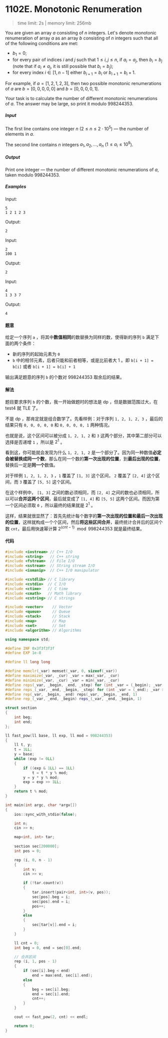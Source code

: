 # 1102E. Monotonic Renumeration

> time limit: 2s | memory limit: 256mb

You are given an array $a$ consisting of $n$ integers. Let's denote monotonic renumeration of array $a$ as an array $b$ consisting of $n$ integers such that all of the following conditions are met:

-   $b_1=0$;
-   for every pair of indices $i$ and $j$ such that $1 \leq i,j \leq n$, if $a_i=a_j$, then $b_i=b_j$ (note that if $a_i \neq a_j$, it is still possible that $b_i=b_j$);
-   for every index $i \in [1,n-1]$ either $b_{i+1}=b_i$ or $b_{i+1}=b_i+1$.

For example, if $a=[1,2,1,2,3]$, then two possible monotonic renumerations of $a$ are $b=[0,0,0,0,0]$ and $b=[0,0,0,0,1]$.

Your task is to calculate the number of different monotonic renumerations of $a$. The answer may be large, so print it modulo $998244353$.

##### Input

The first line contains one integer $n$ ($2 \leq n \leq 2 \cdot 10^5$) — the number of elements in $a$.

The second line contains $n$ integers $a_1,a_2,...,a_n$ ($1 \leq a_i \leq 10^9$).

##### Output

Print one integer — the number of different monotonic renumerations of $a$, taken modulo $998244353$.

##### Examples

Input:
```text
5
1 2 1 2 3
```
Output:
```text
2
```

Input:
```text
2
100 1
```
Output:
```text
2
```

Input:
```text
4
1 3 3 7
```
Output:
```text
4
```

#### 题意

给定一个序列 `a` ，将其中**数值相同**的数替换为同样的数，使得新的序列 `b` 满足下面的两个条件：

-   新的序列的起始元素为 `0`
-   `b` 中的相邻元素，后者只能和前者相等，或是比前者大 $1$ 。即 `b[i + 1] = b[i]` 或者 `b[i + 1] = b[i] + 1`

输出满足题意的序列 `b` 的个数对 $998244353$ 取余后的结果。

#### 解法

题目要求序列 `b` 的个数，我一开始做题时的想法是 dp ，但是数据范围过大，在 test4 就 TLE 了。

不是 dp ，那肯定就是组合数学了。先看样例：对于序列 `1, 2, 1, 2, 3` ，最后的结果只有 `0, 0, 0, 0, 0` 和 `0, 0, 0, 0, 1` 两种情况。

也就是说，这个区间可以被分成 `1, 2, 1, 2` 和 `3` 这两个部分，其中第二部分可以选择是否递增 `1` ，所以是 $2^1$ 。

看到这，你可能就会发现为什么 `1, 2, 1, 2` 是一个部分了。因为同一种数值**必定会被替换成同一个数**，那么在同一个数的**第一次出现的位置**，到**最后出现的位置**，替换后一定是**同一个**数值。

对于样例 `1, 2, 1, 2, 3` ，`1` 覆盖了 `[1, 3]` 这个区间， `2` 覆盖了 `[2, 4]` 这个区间，而 `3` 覆盖了 `[5, 5]` 这个区间。

在这个样例中， `[1, 3]` 之间的数必须相同，而 `[2, 4]` 之间的数也必须相同，所以可以**合并这两个区间**，最后就变成了 `[1, 4]` 和 `[5, 5]` 这两个区间。而因为第一个区间必须取 `0` ，所以最终的结果就是 $2^1$ 。

这样，结果就很显然了：首先先统计每个数字的**第一次出现的位置和最后一次出现的位置**，这样就构成一个个区间，然后**将这些区间合并**，最终统计合并后的区间个数 `cnt`，最后用快速幂计算 $2^{(cnt-1)} \mod 998244353$ 就是最终结果。

#### 代码

```cpp
#include <iostream> // C++ I/O
#include <string>   // C++ string
#include <fstream>  // File I/O
#include <sstream>  // String stream I/O
#include <iomanip>  // C++ I/O manipulator

#include <cstdlib> // C library
#include <cstdio>  // C I/O
#include <ctime>   // C time
#include <cmath>   // Math library
#include <cstring> // C strings

#include <vector>    // Vector
#include <queue>     // Queue
#include <stack>     // Stack
#include <map>       // Map
#include <set>       // Set
#include <algorithm> // Algorithms

using namespace std;

#define INF 0x3f3f3f3f
#define EXP 1e-8

#define ll long long

#define memclr(_var) memset(_var, 0, sizeof(_var))
#define maximize(_var, _cur) _var = max(_var, _cur)
#define minimize(_var, _cur) _var = min(_var, _cur)
#define reps(_var, _begin, _end, _step) for (int _var = (_begin); _var <= (_end); _var += (_step))
#define reps_(_var, _end, _begin, _step) for (int _var = (_end); _var >= (_begin); _var -= (_step))
#define rep(_var, _begin, _end) reps(_var, _begin, _end, 1)
#define rep_(_var, _end, _begin) reps_(_var, _end, _begin, 1)

struct section
{
    int beg;
    int end;
};

ll fast_pow(ll base, ll exp, ll mod = 998244353)
{
    ll t, y;
    t = 1LL;
    y = base;
    while (exp != 0LL)
    {
        if ((exp & 1LL) == 1LL)
            t = t * y % mod;
        y = y * y % mod;
        exp = exp >> 1LL;
    }
    return t % mod;
}

int main(int argc, char *argv[])
{
    ios::sync_with_stdio(false);

    int n;
    cin >> n;

    map<int, int> tar;
    
    section sec[200000];
    int pos = 0;

    rep (i, 0, n - 1)
    {
        int v;
        cin >> v;

        if (!tar.count(v))
        {
            tar.insert(pair<int, int>(v, pos));
            sec[pos].beg = i;
            sec[pos].end = i;
            pos++;
        }
        else
        {
            sec[tar[v]].end = i;
        }
    }

    ll cnt = 0;
    int beg = 0, end = sec[0].end;

    // 合并区间
    rep (i, 1, pos - 1)
    {
        if (sec[i].beg < end)
            end = max(end, sec[i].end);
        else
        {
            beg = sec[i].beg;
            end = sec[i].end;
            cnt++;
        }
    }

    cout << fast_pow(2, cnt) << endl;

    return 0;
}
```
